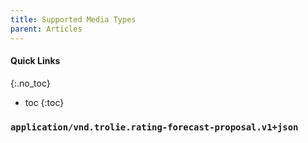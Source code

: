 ```yaml
---
title: Supported Media Types
parent: Articles
---
```


#### Quick Links
{:.no_toc}

* toc
{:toc}

### `application/vnd.trolie.rating-forecast-proposal.v1+json`